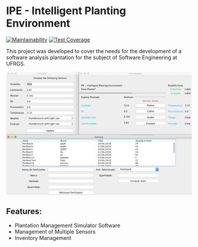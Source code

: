 # IPE - Intelligent Planting Environment

[![Maintainability](https://api.codeclimate.com/v1/badges/46d4480953d1a648bc84/maintainability)](https://codeclimate.com/github/rodolfoviolac/IPE/maintainability)
[![Test Coverage](https://api.codeclimate.com/v1/badges/46d4480953d1a648bc84/test_coverage)](https://codeclimate.com/github/rodolfoviolac/IPE/test_coverage)

This project was developed to cover the needs for the development of a software analysis plantation for the subject of Software Engineering at UFRGS.

![logo](https://raw.githubusercontent.com/rodolfoviolac/IPE/master/screen-shot.png)

## Features:

  - Plantation Management Simulator Software
  - Management of Multiple Sensors
  - Inventory Management